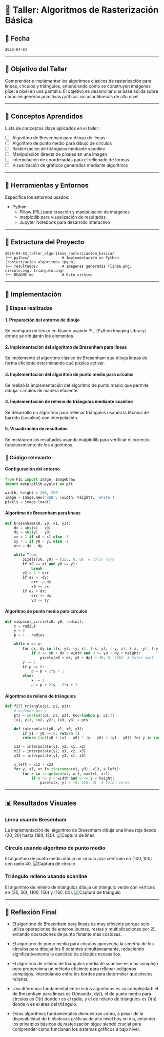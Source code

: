 # 🧪 Taller: Algoritmos de Rasterización Básica

## 📅 Fecha
`2025-04-03`

---

## 🎯 Objetivo del Taller

Comprender e implementar los algoritmos clásicos de rasterización para líneas, círculos y triángulos, entendiendo cómo se construyen imágenes píxel a píxel en una pantalla. El objetivo es desarrollar una base sólida sobre cómo se generan primitivas gráficas sin usar librerías de alto nivel.

---

## 🧠 Conceptos Aprendidos

Lista de conceptos clave aplicados en el taller:

- [ ] Algoritmo de Bresenham para dibujo de líneas
- [ ] Algoritmo de punto medio para dibujo de círculos
- [ ] Rasterización de triángulos mediante scanline
- [ ] Manipulación directa de píxeles en una imagen
- [ ] Interpolación de coordenadas para el rellenado de formas
- [ ] Visualización de gráficos generados mediante algoritmos

---

## 🔧 Herramientas y Entornos

Especifica los entornos usados:

- Python
  - Pillow (PIL) para creación y manipulación de imágenes
  - matplotlib para visualización de resultados
  - Jupyter Notebook para desarrollo interactivo

---

## 📁 Estructura del Proyecto

```
2025-04-03_taller_algoritmos_rasterizacion_basica/
├── python/               # Implementación en Python (rasterizacion_algoritmos.ipynb)
├── resultados/           # Imágenes generadas (linea.png, circulo.png, triangulo.png)
├── README.md             # Este archivo
```

---

## 🧪 Implementación

### 🔹 Etapas realizadas

#### 1. Preparación del entorno de dibujo
Se configuró un lienzo en blanco usando PIL (Python Imaging Library) donde se dibujarán los elementos.

#### 2. Implementación del algoritmo de Bresenham para líneas
Se implementó el algoritmo clásico de Bresenham que dibuja líneas de forma eficiente determinando qué píxeles activar.

#### 3. Implementación del algoritmo de punto medio para círculos
Se realizó la implementación del algoritmo de punto medio que permite dibujar círculos de manera eficiente.

#### 4. Implementación de relleno de triángulos mediante scanline
Se desarrolló un algoritmo para rellenar triángulos usando la técnica de barrido (scanline) con interpolación.

#### 5. Visualización de resultados
Se mostraron los resultados usando matplotlib para verificar el correcto funcionamiento de los algoritmos.

### 🔹 Código relevante

#### Configuración del entorno

```python
from PIL import Image, ImageDraw
import matplotlib.pyplot as plt

width, height = 200, 200
image = Image.new('RGB', (width, height), 'white')
pixels = image.load()
```

#### Algoritmo de Bresenham para líneas

```python
def bresenham(x0, y0, x1, y1):
    dx = abs(x1 - x0)
    dy = abs(y1 - y0)
    sx = 1 if x0 < x1 else -1
    sy = 1 if y0 < y1 else -1
    err = dx - dy

    while True:
        pixels[x0, y0] = (255, 0, 0)  # Color rojo
        if x0 == x1 and y0 == y1:
            break
        e2 = 2 * err
        if e2 > -dy:
            err -= dy
            x0 += sx
        if e2 < dx:
            err += dx
            y0 += sy
```

#### Algoritmo de punto medio para círculos

```python
def midpoint_circle(x0, y0, radius):
    x = radius
    y = 0
    p = 1 - radius

    while x >= y:
        for dx, dy in [(x, y), (y, x), (-x, y), (-y, x), (-x, -y), (-y, -x), (x, -y), (y, -x)]:
            if 0 <= x0 + dx < width and 0 <= y0 + dy < height:
                pixels[x0 + dx, y0 + dy] = (0, 0, 255)  # Color azul
        y += 1
        if p <= 0:
            p = p + 2*y + 1
        else:
            x -= 1
            p = p + 2*y - 2*x + 1
```

#### Algoritmo de relleno de triángulos

```python
def fill_triangle(p1, p2, p3):
    # ordenar por y
    pts = sorted([p1, p2, p3], key=lambda p: p[1])
    (x1, y1), (x2, y2), (x3, y3) = pts

    def interpolate(y0, y1, x0, x1):
        if y1 - y0 == 0: return []
        return [int(x0 + (x1 - x0) * (y - y0) / (y1 - y0)) for y in range(y0, y1)]

    x12 = interpolate(y1, y2, x1, x2)
    x23 = interpolate(y2, y3, x2, x3)
    x13 = interpolate(y1, y3, x1, x3)

    x_left = x12 + x23
    for y, xl, xr in zip(range(y1, y3), x13, x_left):
        for x in range(min(xl, xr), max(xl, xr)):
            if 0 <= x < width and 0 <= y < height:
                pixels[x, y] = (0, 255, 0)  # Color verde
```

---

## 📊 Resultados Visuales

### Línea usando Bresenham
La implementación del algoritmo de Bresenham dibuja una línea roja desde (20, 20) hasta (180, 120).
![Captura de línea](resultados/linea.png)

### Círculo usando algoritmo de punto medio
El algoritmo de punto medio dibuja un círculo azul centrado en (100, 100) con radio 40.
![Captura de círculo](resultados/circulo.png)

### Triángulo relleno usando scanline
El algoritmo de relleno de triángulos dibuja un triángulo verde con vértices en (30, 50), (100, 150) y (160, 60).
![Captura de triángulo](resultados/triangulo.png)

---

## 💬 Reflexión Final

- El algoritmo de Bresenham para líneas es muy eficiente porque solo utiliza operaciones de enteros (sumas, restas y multiplicaciones por 2), evitando operaciones de punto flotante más costosas.

- El algoritmo de punto medio para círculos aprovecha la simetría de los círculos para dibujar los 8 octantes simultáneamente, reduciendo significativamente la cantidad de cálculos necesarios.

- El algoritmo de relleno de triángulos mediante scanline es más complejo pero proporciona un método eficiente para rellenar polígonos complejos, interpolando entre los bordes para determinar qué píxeles rellenar.

- Una diferencia fundamental entre estos algoritmos es su complejidad: el de Bresenham para líneas es O(max(dx, dy)), el de punto medio para círculos es O(r) donde r es el radio, y el de relleno de triángulos es O(n) donde n es el área del triángulo.

- Estos algoritmos fundamentales demuestran cómo, a pesar de la disponibilidad de bibliotecas gráficas de alto nivel hoy en día, entender los principios básicos de rasterización sigue siendo crucial para comprender cómo funcionan los sistemas gráficos a bajo nivel.
